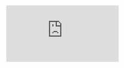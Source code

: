 ![Test Results](https://gist.githubusercontent.com/julienvanbeveren/070e58d1fbee37dab44796ed36c141bc/raw/report.json)
